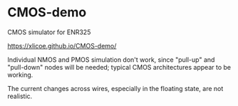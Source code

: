# CMOS-demo

CMOS simulator for ENR325

https://xlicoe.github.io/CMOS-demo/

Individual NMOS and PMOS simulation don't work, since "pull-up" and "pull-down" nodes will be needed; typical CMOS architectures appear to be working.

The current changes across wires, especially in the floating state, are not realistic. 
